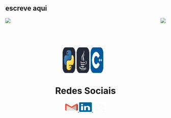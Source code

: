 ## escreve aqui

<div>
  
  <img  height="180em" src="https://github-readme-stats.vercel.app/api?username=Polyana150&show_icons=true&theme=date_night"/>
  <img align="right" height="160em" src="https://github-readme-stats.vercel.app/api/top-langs/?username=Polyana150&layout=donut&hide_progress=true&langs_count=16&theme=date_night"/>
</div>
<br>

<div  align="center"> 
  <div style="display: inline_block"><br>
    <h1 align="center"> </h1 >
    <img align="center" height="80" width="40" alt="python" src="https://github.com/tandpfun/skill-icons/blob/main/icons/Python-Dark.svg">
    <img align="center" height="80" width="40" alt="Java"  src="https://github.com/tandpfun/skill-icons/blob/main/icons/Java-Dark.svg">
      <img align="center" height="80" width="40" alt="CPP" src="https://github.com/tandpfun/skill-icons/blob/main/icons/CPP.svg">


   </div>
    
  
  <h1 align="center">Redes Sociais</h1>
    <a href = "mailto: polyanamoraes05@gmail.com">
      <img height="30" width="40" src="gmail.svg">
    </a>
    <a href = "https://www.linkedin.com/in/polyana-moraes-9773252b1/">
      <img height="30" width="40" src="linkedin.svg">
    </a>
    </a>
    <a href = "https://quantumnet.gercom.ufpa.br/">
      <img height="30" width="40" src="gercom.svg">
    </a>
    
</div>
  
